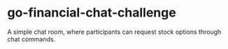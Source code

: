 # go-financial-chat-challenge
A simple chat room, where participants can request stock options through chat commands.

